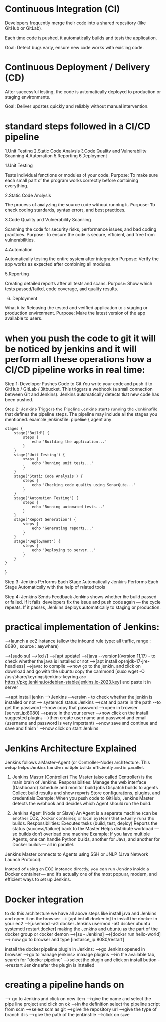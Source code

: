 Continuous Integration (CI)
===========================

Developers frequently merge their code into a shared repository (like GitHub or GitLab).

Each time code is pushed, it automatically builds and tests the application.

Goal: Detect bugs early, ensure new code works with existing code.

Continuous Deployment / Delivery (CD)
=====================================

After successful testing, the code is automatically deployed to production or staging environments.

Goal: Deliver updates quickly and reliably without manual intervention.

standard steps followed in a CI/CD pipeline
===========================================
1.Unit Testing
2.Static Code Analysis
3.Code Quality and Vulnerability Scanning
4.Automation
5.Reporting
6.Deployment

1.Unit Testing

Tests individual functions or modules of your code.
Purpose: To make sure each small part of the program works correctly before combining everything.

2.Static Code Analysis

The process of analyzing the source code without running it.
Purpose: To check coding standards, syntax errors, and best practices.

3.Code Quality and Vulnerability Scanning

Scanning the code for security risks, performance issues, and bad coding practices.
Purpose: To ensure the code is secure, efficient, and free from vulnerabilities.

4.Automation

Automatically testing the entire system after integration
Purpose: Verify the app works as expected after combining all modules.

5.Reporting

Creating detailed reports after all tests and scans.
Purpose: Show which tests passed/failed, code coverage, and quality results.

6. Deployment

What it is: Releasing the tested and verified application to a staging or production environment.
Purpose: Make the latest version of the app available to users.

when you push the code to git it will be noticed by jenkins and it will perform all these operations
how a CI/CD pipeline works in real time:
=======================================
Step 1: Developer Pushes Code to Git
You write your code and push it to GitHub / GitLab / Bitbucket.
This triggers a webhook (a small connection between Git and Jenkins).
Jenkins automatically detects that new code has been pushed.

Step 2: Jenkins Triggers the Pipeline
Jenkins starts running the Jenkinsfile that defines the pipeline steps.
The pipeline may include all the stages you mentioned.
example jenkinsfile:
pipeline {
    agent any

    stages {
        stage('Build') {
            steps {
                echo 'Building the application...'
            }
        }
        stage('Unit Testing') {
            steps {
                echo 'Running unit tests...'
            }
        }
        stage('Static Code Analysis') {
            steps {
                echo 'Checking code quality using SonarQube...'
            }
        }
        stage('Automation Testing') {
            steps {
                echo 'Running automated tests...'
            }
        }
        stage('Report Generation') {
            steps {
                echo 'Generating reports...'
            }
        }
        stage('Deployment') {
            steps {
                echo 'Deploying to server...'
            }
        }
    }
}

Step 3: Jenkins Performs Each Stage Automatically
Jenkins Performs Each Stage Automatically with the help of related tools

Step 4: Jenkins Sends Feedback
Jenkins shows whether the build passed or failed.
If it fails, developers fix the issue and push code again — the cycle repeats.
If it passes, Jenkins deploys automatically to staging or production.

practical implementation of Jenkins:
====================================
-->launch a ec2 instance (allow the inbound rule type: all traffic, range : 8080 , source : anywhare)

-->[sudo su]
-->[cd /]
-->[apt update] 
-->[java --version](version 11,17) - to check whether the java is installed or not 
-->[apt install openjdk-17-jre-headless] 
-->javac  to complie 
-->now go to the jenkin. and click on download  and go with the ubuntu  copy the   cammond   [sudo wget -O
/usr/share/keyrings/jenkins-keyring.asc \
    https://pkg.jenkins.io/debian-stable/jenkins.io-2023.key]
  and paste it in server 

-->apt install jenkin 
-->Jenkins --version - to check whether the jenkin is installed or not 
--> systemctl status Jenkins 
-->cat and paste in the path --to get the password 
-->now copy that password 
-->open in browser [server_ip:8080]
-->paste in the your server 
-->now click on the install suggested plugins 
-->then create user name and password and email (username and password is very important)
-->now save and continue and save and finish '
-->now click on start Jenkins

Jenkins Architecture Explained
==============================

Jenkins follows a Master–Agent (or Controller–Node) architecture.
This setup helps Jenkins handle multiple builds efficiently and in parallel.

1. Jenkins Master (Controller)
The Master (also called Controller) is the main brain of Jenkins.
Responsibilities:
Manage the web interface (Dashboard)
Schedule and monitor build jobs
Dispatch builds to agents
Collect build results and show reports
Store configurations, plugins, and credentials
Example:
When you push code to GitHub, Jenkins Master detects the webhook and decides which Agent should run the build.

2. Jenkins Agent (Node or Slave)
An Agent is a separate machine (can be another EC2, Docker container, or local system) that actually runs the builds.
Responsibilities:
Executes tasks (build, test, deploy)
Reports the status (success/failure) back to the Master
Helps distribute workload — so builds don’t overload one machine
Example:
If you have multiple Agents, one can handle Python builds, another for Java, and another for Docker builds — all in parallel.

Jenkins Master connects to Agents using SSH or JNLP (Java Network Launch Protocol).

Instead of using an EC2 instance directly, you can run Jenkins inside a Docker container — and it’s actually one of the most popular, modern, and efficient ways to set up Jenkins.

Docker integration
==================
to do this architecture we have all above steps like install java and Jenkins and open it on the browser 
--> [apt install docker.io] to install the docker in your ec2
-->[usermod -aG docker Jenkins
    usermod -aG docker ubuntu
    systemctl restart docker]  making the Jenkins and ubuntu as the part of the docker group or docker demon 
-->[su - Jenkins]
-->[docker run hello-world]
--> now go to browser and type [instance_ip:8080/restart] 

install the docker pipeline plugin in Jenkins:
-->go Jenkins opened in browser
-->go to manage jenkins> manage plugins
-->in the available tab, search for "docker pipeline"
-->select the plugin and click on install button
-->restart Jenkins after the plugin is installed 

creating a pipeline hands on
============================
--> go to Jenkins and click on new item 
-->give the name and select the pipe line project and click on ok
-->in the definition select the pipeline script from scm
-->select scm as git
-->give the repository url
-->give the type of branch it is
-->give the path of the jenkinsfile
-->click on save
